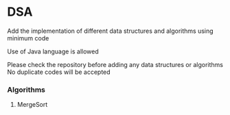 # DSA
Add the implementation of different data structures and algorithms using minimum code

Use of Java language is allowed


Please check the repository before adding any data structures or algorithms
No duplicate codes will be accepted

### Algorithms
1) MergeSort

